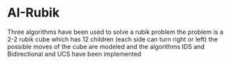 # AI-Rubik
Three algorithms have been used to solve a rubik problem 
the problem is a 2-2 rubik cube which has 12 children (each side can turn right or left)
the possible moves of the cube are modeled and the algorithms IDS and Bidirectional and UCS have been implemented
